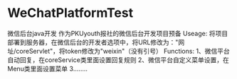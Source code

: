 # WeChatPlatformTest
微信后台java开发
作为PKUyouth报社的微信后台开发项目预备
Useage:
将项目部署到服务器，在微信后台的开发者选项中，将URL修改为："网址/coreServlet"，将token修改为"weixin"（没有引号）
Functions:
1、微信平台自动回复，在coreService类里面设置回复规则
2、微信平台自定义菜单设置，在Menu类里面设置菜单
3........
